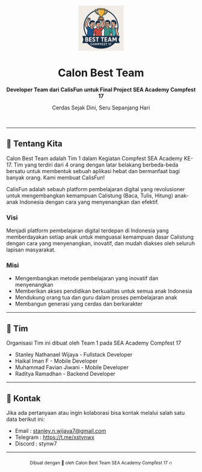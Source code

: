 <div align="center">
  <img src="org-logo.jpg" height="120" />
  <h1>Calon Best Team</h1>
  <p><strong>Developer Team dari CalisFun untuk Final Project SEA Academy Compfest 17</strong></p>
  <p>Cerdas Sejak Dini, Seru Sepanjang Hari</p>
  <br />
</div>

---

## 🚀 Tentang Kita

Calon Best Team adalah Tim 1 dalam Kegiatan Compfest SEA Academy KE-17. Tim yang terdiri dari 4 orang dengan latar belakang berbeda-beda bersatu untuk membentuk sebuah aplikasi hebat dan bermanfaat bagi banyak orang. Kami membuat CalisFun!

CalisFun adalah sebauh platform pembelajaran digital yang revolusioner untuk mengembangkan kemampuan Calistung (Baca, Tulis, Hitung) anak-anak Indonesia dengan cara yang menyenangkan dan efektif.

### Visi
Menjadi platform pembelajaran digital terdepan di Indonesia yang memberdayakan setiap anak untuk menguasai kemampuan dasar Calistung dengan cara yang menyenangkan, inovatif, dan mudah diakses oleh seluruh lapisan masyarakat.

### Misi
- Mengembangkan metode pembelajaran yang inovatif dan menyenangkan
- Memberikan akses pendidikan berkualitas untuk semua anak Indonesia
- Mendukung orang tua dan guru dalam proses pembelajaran anak
- Membangun generasi yang cerdas dan berkarakter

---

## 👥 Tim

Organisasi Tim ini dibuat oleh Team 1 pada SEA Academy Compfest 17

<ul>
<li>Stanley Nathanael Wijaya - Fullstack Developer</li>
<li>Haikal Iman F - Mobile Developer</li>
<li>Muhammad Favian Jiwani - Mobile Developer</li>
<li>Raditya Ramadhan - Backend Developer</li>
</ul>

---

## 📧 Kontak

Jika ada pertanyaan atau ingin kolaborasi bisa kontak melalui salah satu data berikut ini:

- Email : stanley.n.wijaya7@gmail.com
- Telegram : https://t.me/xstynwx
- Discord : stynw7

---

<div align="center">
  <sub>Dibuat dengan 🤍 oleh Calon Best Team SEA Academy Compfest 17 🔥</sub>
</div>